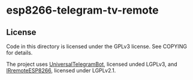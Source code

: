 # esp8266-telegram-tv-remote 

## License

Code in this directory is licensed under the GPLv3 license. See COPYING for details.

The project uses [UniversalTelegramBot](https://github.com/witnessmenow/Universal-Arduino-Telegram-Bot), licensed unded LGPLv3, and [IRremoteESP8266](https://github.com/crankyoldgit/IRremoteESP8266), licensed under LGPLv2.1.

